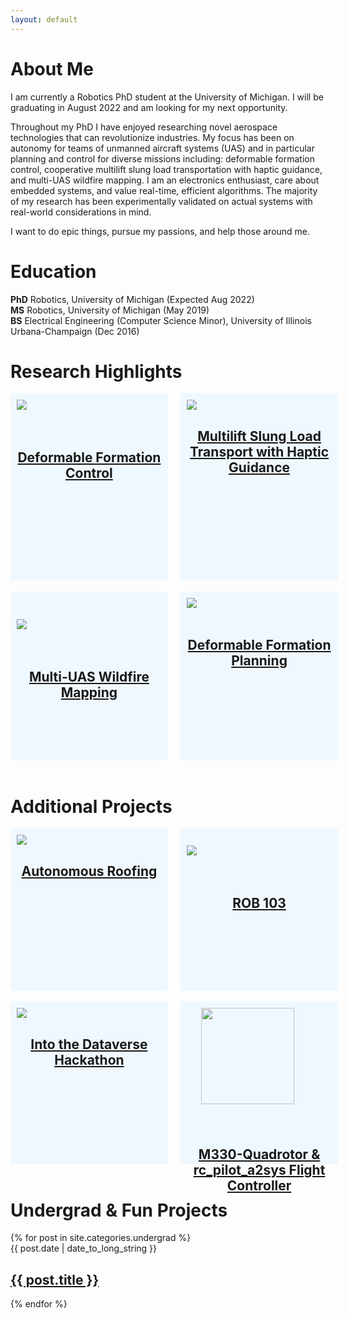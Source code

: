 ```yaml
---
layout: default
---
```

# About Me
I am currently a Robotics PhD student at the University of Michigan. I will be graduating in August 2022 and am looking for my next opportunity. 

Throughout my PhD I have enjoyed researching novel aerospace technologies that can revolutionize industries. My focus has been on autonomy for teams of unmanned aircraft systems (UAS) and in particular planning and control for diverse missions including: deformable formation control, cooperative multilift slung load transportation with haptic guidance, and multi-UAS wildfire mapping. I am an electronics enthusiast, care about embedded systems, and value real-time, efficient algorithms. The majority of my research has been experimentally validated on actual systems with real-world considerations in mind.

I want to do epic things, pursue my passions, and help those around me.


# Education    
**PhD** Robotics, University of Michigan (Expected Aug 2022) <br>
**MS** Robotics, University of Michigan (May 2019) <br>
**BS** Electrical Engineering (Computer Science Minor), University of Illinois Urbana-Champaign (Dec 2016)

# Research Highlights
<div style="width: 100%;">
    <div style="width: 46%; float: left; height: 280px;background: AliceBlue; padding: 10px;
                "> 
    <a href="{{site.baseurl}}/posts/2020/07/17/deformable-formation-control.html">
        <img src="{{site.baseurl}}/images/acc2019_teaser_figure.png">
    </a><br><br><br>
    <h2 style="text-align:center;">
        <a href="{{site.baseurl}}/posts/2020/07/17/deformable-formation-control.html">Deformable Formation Control
        </a>
    </h2>
    </div><div style="margin-left: 46%; width: 8%;               "> 
    </div>
    <div style="margin-left: 54%; width: 46%; height: 280px;background: AliceBlue;    padding: 10px;           "> 
      <a href="{{site.baseurl}}/posts/2022/03/28/cooperative-payload-haptic-guidance.html">
        <img src="{{site.baseurl}}/images/haptic_guidance_1st_person_cropped.jpg">
    </a>
    <h2 style="text-align:center;">
        <a href="{{site.baseurl}}/posts/2022/03/28/cooperative-payload-haptic-guidance.html">Multilift Slung Load Transport with Haptic Guidance
        </a>
    </h2> 
    </div>
</div>

<br>

<div style="width: 100%;">
    <div style="width: 46%; float: left; background: AliceBlue; padding: 10px; height: 250px;
                "> 
    <br><br>
    <a href="{{site.baseurl}}/posts/2022/03/28/wildfire-mapping.html">
        <img src="{{site.baseurl}}/images/wildfire_mapping.png">
    </a>
    <br><br><br>
    <h2 style="text-align:center;">
        <a href="{{site.baseurl}}/posts/2022/03/28/wildfire-mapping.html">Multi-UAS Wildfire Mapping
        </a>
    </h2>
    </div><div style="margin-left: 46%; width: 8%;               "> 
    </div>
    <div style="margin-left: 54%; width: 46%; background: AliceBlue;    padding: 10px; height: 250px;          "> 

  <a href="{{site.baseurl}}/posts/2022/03/28/deformable-formation-planning.html">
     <img src="{{site.baseurl}}/images/iros2022.png">
</a><br><br>
<h2 style="text-align:center;">
    <a href="{{site.baseurl}}/posts/2022/03/28/deformable-formation-planning.html">Deformable Formation Planning
    </a>
</h2>
    </div>
</div>

<br>

# Additional Projects

<div style="width: 100%;">
    <div style="width: 46%; float: left; background: AliceBlue; padding: 10px;height: 240px;
                "> 
        <a href="{{site.baseurl}}/posts/2022/03/28/nailgun-drone.html">
            <img src="{{site.baseurl}}/images/autonomous_roofing_board_view.png">
        </a>
        <h2 style="text-align:center;">
            <a href="{{site.baseurl}}/posts/2022/03/28/nailgun-drone.html">Autonomous Roofing
            </a>
        </h2>
    </div>
    <div style="margin-left: 46%; width: 8%;               "> 
    </div>
    <div style="margin-left: 54%; width: 46%; background: AliceBlue;    padding: 10px;height: 240px;           ">
        <br>
        <a href="{{site.baseurl}}/posts/2022/03/28/nailgun-drone.html">
            <img src="{{site.baseurl}}/images/rob103.jpg">
        </a>
        <br><br><br>
        <h2 style="text-align:center;">
            <a href="{{site.baseurl}}/posts/2021/05/28/rob-103.html">ROB 103
            </a>
        </h2> 
    </div>
</div>

<br>

<div style="width: 100%;">
    <div style="width: 46%; float: left; background: AliceBlue; padding: 10px;height: 240px;
                "> 
        <a href="{{site.baseurl}}/posts/2022/03/28/nsin-hackathon.html">
            <img src="{{site.baseurl}}/images/SCRIBE_Mockup.png">
        </a>
        <h2 style="text-align:center;">
            <a href="{{site.baseurl}}/posts/2022/03/28/nsin-hackathon.html">Into the Dataverse Hackathon
            </a>
        </h2>
    </div>    
    <div style="margin-left: 46%; width: 8%;               "> 
    </div>
    <div style="margin-left: 54%; width: 46%; background: AliceBlue;    padding: 10px;height: 240px;           ">
        <a href="{{site.baseurl}}/posts/2022/03/28/m330quadrotor-rc-pilot.html">
            <img src="{{site.baseurl}}/images/m330_quadrotor.png" width= "80%" style="margin-left: 10%;" class="center">
        </a>
        <h2 style="text-align:center;">
            <a href="{{site.baseurl}}/posts/2022/03/28/m330quadrotor-rc-pilot.html">M330-Quadrotor & rc_pilot_a2sys Flight Controller
            </a>
        </h2> 
    </div>
</div>

<br>

 <h1>Undergrad & Fun Projects</h1>
  {% for post in site.categories.undergrad %}
  <article>
  <time datetime="{{ post.date | date: "%Y-%m-%d" }}">{{ post.date | date_to_long_string }}</time>
    <h2>
      <a href="{{ post.url }}">
        {{ post.title }}
      </a>
    </h2>
    
  </article>
{% endfor %}